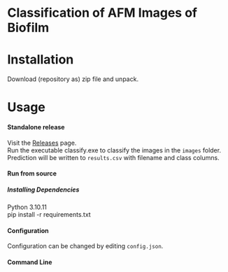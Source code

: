 # Classification of AFM Images of Biofilm

# Installation
Download (repository as) zip file and unpack.

# Usage

#### Standalone release
Visit the [Releases](link-to-releases) page. \
Run the executable classify.exe to classify the images in the `images` folder. 
Prediction will be written to `results.csv` with filename and class columns.

#### Run from source

##### Installing Dependencies
Python 3.10.11 \
pip install -r requirements.txt

#### Configuration
Configuration can be changed by editing `config.json`.

#### Command Line

